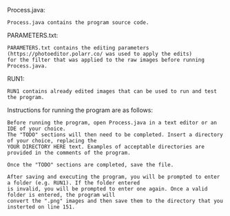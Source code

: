 Process.java:
	
	Process.java contains the program source code.
	
	
PARAMETERS.txt:
	
	PARAMETERS.txt contains the editing parameters (https://photoeditor.polarr.co/ was used to apply the edits)
	for the filter that was applied to the raw images before running Process.java.
  
  
RUN1:
	
	RUN1 contains already edited images that can be used to run and test the program.
	
	
Instructions for running the program are as follows:
	
	Before running the program, open Process.java in a text editor or an IDE of your choice.
	The "TODO" sections will then need to be completed. Insert a directory of your choice, replacing the 
	YOUR DIRECTORY HERE text. Examples of acceptable directories are provided in the comments of the program.
	
	Once the "TODO" sections are completed, save the file.
	
	After saving and executing the program, you will be prompted to enter a folder (e.g. RUN1). If the folder entered 
	is invalid, you will be prompted to enter one again. Once a valid folder is entered, the program will 
	convert the ".png" images and then save them to the directory that you insterted on line 151.
